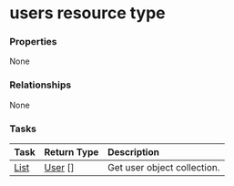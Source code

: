 # users resource type



### Properties
None

### Relationships
None


### Tasks

| Task		   | Return Type	|Description|
|:---------------|:--------|:----------|
|[List](../api/user_list.md) | [User](user.md) [] |Get user object collection. |

<!-- uuid: 0159faa2-bb53-42c6-92bf-6ed5868d9b1a
2015-10-09 18:21:34 UTC -->
